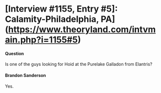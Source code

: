 # [Interview #1155, Entry #5]: Calamity-Philadelphia, PA](https://www.theoryland.com/intvmain.php?i=1155#5)

#### Question

Is one of the guys looking for Hoid at the Purelake Galladon from Elantris?

#### Brandon Sanderson

Yes.

